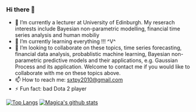 ### Hi there 👋

- 🔭 I’m currently a lecturer at University of Edinburgh. My reserach interests include Bayesian non-parametric modelling, financial time series analysis and human mobiliy
- 🌱 I’m currently learning everything !!! ^V^
- 👯 I’m looking to collaborate on these topics, time series forecasting, financial data analysis, probablistic machine learning, Bayesian non-parametric predictive models and their applications, e.g. Gaussian Process and its application. Welcome to contact me if you would like to collaborate with me on these topics above.
- 📫 How to reach me: sxtpy2010@gmail.com
- ⚡ Fun fact: bad Dota 2 player


[![Top Langs](https://github-readme-stats.vercel.app/api/top-langs/?username=Magica-Chen&layout=compact)](https://github.com/Magica-Chen/github-readme-stats)
[![Magica's github stats](https://github-readme-stats.vercel.app/api?username=Magica-Chen&show_icons=true&count_private=true&hide=prs)](https://github.com/Magica-Chen/github-readme-stats)


<!--
**Magica-Chen/Magica-Chen** is a ✨ _special_ ✨ repository because its `README.md` (this file) appears on your GitHub profile.

Here are some ideas to get you started:

- 🔭 I’m currently working on ...
- 🌱 I’m currently learning ...
- 👯 I’m looking to collaborate on ...
- 🤔 I’m looking for help with ...
- 💬 Ask me about ...
- 📫 How to reach me: ...
- 😄 Pronouns: ...
- ⚡ Fun fact: ...
-->
